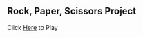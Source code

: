 ## Rock, Paper, Scissors Project
Click [Here](https://tenglin2.github.io/Rock-Paper-Scissors) to Play
